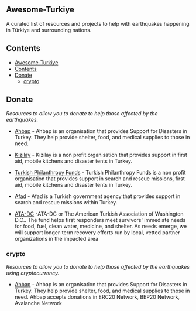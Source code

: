 
## Awesome-Turkiye

 A curated list of resources and projects to help with earthquakes happening in Türkiye and surrounding nations.

## Contents

- [Awesome-Turkiye](#awesome-turkiye)
- [Contents](#contents)
- [Donate](#donate)
  - [crypto](#crypto)
  
## Donate

_Resources to allow you to donate to help those affected by the earthquakes._

- [Ahbap](https://ahbap.org/disasters-turkey) - Ahbap is an organisation that provides Support for Disasters in Turkey. They help provide shelter, food, and medical supplies to those in need.

- [Kızılay](https://www.kizilay.org.tr/Bagis/BagisKategorisel/9/disaster-donations) - Kızılay is a non profit organisation that provides support in first aid, mobile kitchens and disaster tents in Turkey.

- [Turkish Philanthropy Funds](https://www.tpfund.org/) - Turkish Philanthropy Funds is a non profit organisation that provides support in search and rescue missions, first aid, mobile kitchens and disaster tents in Turkey.

- [Afad](https://en.afad.gov.tr/earthquake-humanitarian-aid-campaign) - Afad is a Turkish government agency that provides support in search and rescue missions within Turkey.
  
- [ATA-DC](https://donate.tpfund.org/team/479874) -ATA-DC or The American Turkish Association of Washington D.C.. The fund helps first responders meet survivors' immediate needs for food, fuel, clean water, medicine, and shelter. As needs emerge, we will support longer-term recovery efforts run by local, vetted partner organizations in the impacted area

### crypto

_Resources to allow you to donate to help those affected by the earthquakes using cryptocurrency._

- [Ahbap]( https://crypto.ahbap.org/) - Ahbap is an organisation that provides Support for Disasters in Turkey. They help provide shelter, food, and medical supplies to those in need. Ahbap accepts donations in ERC20 Network, BEP20 Network, Avalanche Network
